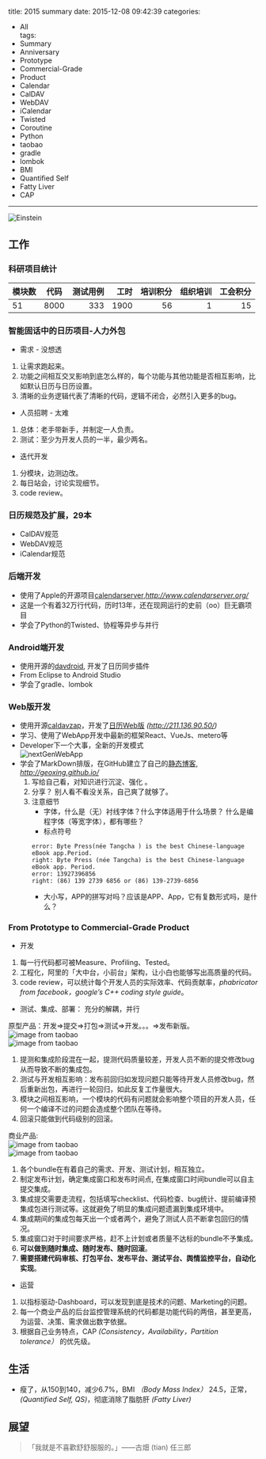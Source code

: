 title: 2015 summary
date: 2015-12-08 09:42:39
categories: 
- All    
tags: 
- Summary
- Anniversary
- Prototype
- Commercial-Grade
- Product
- Calendar
- CalDAV
- WebDAV
- iCalendar
- Twisted
- Coroutine
- Python
- taobao
- gradle
- lombok
- BMI
- Quantified Self
- Fatty Liver
- CAP
---

![Einstein](https://raw.githubusercontent.com/geoxing/photos/master/Einstein.jpg)


<!-- toc -->


## 工作

### 科研项目统计 

|模块数|代码|测试用例|工时|培训积分|组织培训|工会积分|
|-----|:----:|------:|---:|------:|--------:|------:|
|51|8000|333|1900|56|1|15|

### 智能固话中的日历项目-人力外包

- 需求 - 没想透
 1. 让需求跑起来。
 2. 功能之间相互交叉影响到底怎么样的，每个功能与其他功能是否相互影响，比如默认日历与日历设置。
 3. 清晰的业务逻辑代表了清晰的代码，逻辑不闭合，必然引入更多的bug。
 
- 人员招聘 - 太难
 1. 总体：老手带新手，并制定一人负责。
 2. 测试：至少为开发人员的一半，最少两名。
- 迭代开发
 1. 分模块，边测边改。
 2. 每日站会，讨论实现细节。
 3. code review。
 
 <!-- more --> 
 
### 日历规范及扩展，29本

- CalDAV规范
- WebDAV规范
- iCalendar规范

### 后端开发

- 使用了Apple的开源项目[calendarserver](http://www.calendarserver.org/),*http://www.calendarserver.org/*
- 这是一个有着32万行代码，历时13年，还在现网运行的史前（oo）巨无霸项目
- 学会了Python的Twisted、协程等异步与并行

### Android端开发

- 使用开源的[davdroid](https://davdroid.bitfire.at/what-is-davdroid), 开发了日历同步插件
- From Eclipse to Android Studio
- 学会了gradle、lombok

### Web版开发

- 使用开源[caldavzap](http://www.inf-it.com/open-source/clients/caldavzap/)，开发了[日历Web版](http://211.136.90.50/) *(http://211.136.90.50/)*
- 学习、使用了WebApp开发中最新的框架React、VueJs、metero等
- Developer下一个大事，全新的开发模式  
![nextGenWebApp](https://raw.githubusercontent.com/geoxing/photos/master/nextgenwebpp.jpg)
- 学会了MarkDown排版，在GitHub建立了自己的[静态博客](http://geoxing.github.io/), *http://geoxing.github.io/*  
  1. 写给自己看，对知识进行沉淀、强化  。
  2. 分享？ 别人看不看没关系，自己爽了就够了。  
  3. 注意细节
     - 字体，什么是（无）衬线字体？什么字体适用于什么场景？ 什么是编程字体（等宽字体），都有哪些？
     - 标点符号
     ```
     error: Byte Press(née Tangcha ) is the best Chinese-language eBook app.Period.
     right: Byte Press (née Tangcha) is the best Chinese-language eBook app. Period.
     error: 13927396856
     right: (86) 139 2739 6856 or (86) 139-2739-6856
     ```
     - 大小写，APP的拼写对吗？应该是APP、App，它有复数形式吗，是什么？

### From Prototype to Commercial-Grade Product 
- 开发
 1. 每一行代码都可被Measure、Profiling、Tested。
 2. 工程化，阿里的「大中台，小前台」架构，让小白也能够写出高质量的代码。
 3. code review，可以统计每个开发人员的实际效率、代码贡献率，*phabricator from facebook，google’s C++ coding style guide*。
- 测试、集成、部署： 充分的解耦，并行   

 原型产品：开发=>提交=>打包=>测试=>开发。。。=>发布新版。  
![image from taobao ](https://raw.githubusercontent.com/geoxing/photos/master/ci1.png)  
![image from taobao ](https://raw.githubusercontent.com/geoxing/photos/master/ci1p.png)
 1. 提测和集成阶段混在一起，提测代码质量较差，开发人员不断的提交修改bug从而导致不断的集成包。
 2. 测试与开发相互影响：发布前回归如发现问题只能等待开发人员修改bug，然后重新出包，再进行一轮回归，如此反复工作量很大。
 2. 模块之间相互影响，一个模块的代码有问题就会影响整个项目的开发人员，任何一个编译不过的问题会造成整个团队在等待。
 3. 回滚只能做到代码级别的回滚。
 
 商业产品:  
![image from taobao ](https://raw.githubusercontent.com/geoxing/photos/master/ci3.png)  
![image from taobao ](https://raw.githubusercontent.com/geoxing/photos/master/ci3p.png)
 1. 各个bundle在有着自己的需求、开发、测试计划，相互独立。
 2. 制定发布计划，确定集成窗口和发布时间点, 在集成窗口时间bundle可以自主提交集成。
 3. 集成提交需要走流程，包括填写checklist、代码检查、bug统计、提前编译预集成包进行测试等。这就避免了明显的集成问题遗漏到集成环境中。
 4. 集成期间的集成包每天出一个或者两个，避免了测试人员不断拿包回归的情况。
 5. 集成窗口对于时间要求严格，赶不上计划或者质量不达标的bundle不予集成。
 6. **可以做到随时集成、随时发布、随时回滚**。
 7. **需要搭建代码审核、打包平台、发布平台、测试平台、舆情监控平台，自动化实现**。

- 运营
 1. 以指标驱动-Dashboard，可以发现到底是技术的问题、Marketing的问题。
 2. 每一个商业产品的后台监控管理系统的代码都是功能代码的两倍，甚至更高，为运营、决策、需求做出数字依据。
 3. 根据自己业务特点，CAP *(Consistency，Availability，Partition tolerance）* 的优先级。

## 生活

- 瘦了，从150到140，减少6.7%，BMI *（Body Mass Index）* 24.5，正常， *(Quantified Self, QS)*，彻底消除了脂肪肝 *(Fatty Liver)*

## 展望
 > 「我就是不喜歡舒舒服服的。」——古畑 (tian) 任三郎 
